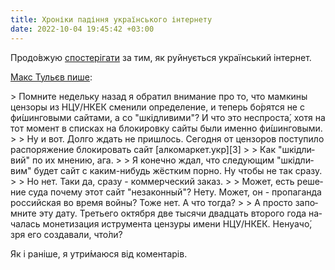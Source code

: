 ```yaml
---
title: Хроніки падіння українського інтернету
date: 2022-10-04 19:45:42 +03:00
---
```


Продо́вжую [спостерігати][1] за тим, як руйнується український інтернет.

[Макс Тульєв пише][2]:

<div lang="ru" markdown=1>
> Помните недельку назад я обратил внимание про то, что мамкины цензоры из НЦУ/НКЕК сменили определение, и теперь бо́рятся не с фи́шинговыми сайтами, а со "<span lang="uk">шкідливими</span>"? И что это неспроста́, хотя на тот момент в списках на блокировку сайты были именно фи́шинговыми.
>
> Ну и вот. Долго ждать не пришлось. Сегодня от цензоров поступило распоряжение блокировать сайт [алкомаркет.укр][3]
>
> Как "<span lang="uk">шкідливий</span>" по их мнению, ага.
>
> Я конечно ждал, что следующим "<span lang="uk">шкідливим</span>" будет сайт с каким-нибудь жёстким порно. Ну чтобы не так сразу.
>
> Но нет. Таки да, сразу - коммерческий заказ.
>
> Может, есть решение суда почему этот сайт "незаконный"? Нету. Может, он - пропаганда российская во время войны? Тоже нет. А что тогда?
>
> А просто запомните эту дату. Третьего октября две тысячи двадцать второго года началась монетизация иструмента цензуры имени НЦУ/НКЕК. Ненуачо́, зря его создавали, что́ли?
</div>

Як і раніше, я утри́маюся від коментарів.

[1]: /2022/07/21/uanet-falling-down.html
[2]: https://www.facebook.com/mt6561/posts/pfbid02poS4dmZChfUBtGHZZiZvPHr7tFn8ZQ1s1eyYGv4x7uf7BCyb8ik7g5QL5gRHnhwAl
[3]: https://web.archive.org/web/20221004165719/https://www.%D0%B0%D0%BB%D0%BA%D0%BE%D0%BC%D0%B0%D1%80%D0%BA%D0%B5%D1%82.%D1%83%D0%BA%D1%80/
